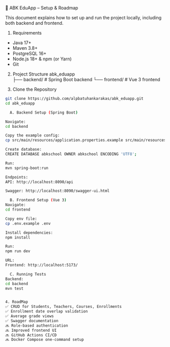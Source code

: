 🚀 ABK EduApp – Setup & Roadmap

This document explains how to set up and run the project locally, including both backend and frontend.

1. Requirements
- Java 17+
- Maven 3.8+
- PostgreSQL 16+
- Node.js 18+ & npm (or Yarn)
- Git

2. Project Structure
abk_eduapp  
      ├── backend/        # Spring Boot backend
      └── frontend/       # Vue 3 frontend

3. Clone the Repository
```bash
git clone https://github.com/alpbatuhankarakas/abk_eduapp.git
cd abk_eduapp

  A. Backend Setup (Spring Boot)

Navigate:
cd backend

Copy the example config:
cp src/main/resources/application.properties.example src/main/resources/application.properties

Create database:
CREATE DATABASE abkschool OWNER abkschool ENCODING 'UTF8';

Run:
mvn spring-boot:run

Endpoints:
API: http://localhost:8090/api

Swagger: http://localhost:8090/swagger-ui.html

  B. Frontend Setup (Vue 3)
Navigate:
cd frontend

Copy env file:
cp .env.example .env

Install dependencies:
npm install

Run:
npm run dev

URL:
Frontend: http://localhost:5173/

  C. Running Tests
Backend:
cd backend
mvn test


4. RoadMap
✅ CRUD for Students, Teachers, Courses, Enrollments
✅ Enrollment date overlap validation
✅ Average grade views
✅ Swagger documentation
🔜 Role-based authentication
🔜 Improved frontend UI
🔜 GitHub Actions CI/CD
🔜 Docker Compose one-command setup
